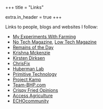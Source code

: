 +++
title = "Links"

extra.in_header = true
+++

Links to people, blogs and websites I follow:

* [My Experiments With Farming](http://farming-experiments.blogspot.com/)
* [No Tech Magazine](https://www.notechmagazine.com/), [Low Tech Magazine](https://www.lowtechmagazine.com/)
* [Remains of the Day](https://harmanjit.blogspot.com/)
* [Krishna Mckenzie](https://www.youtube.com/@KrishnaMckenzie)
* [Kirsten Dirksen](https://www.youtube.com/@kirstendirksen)
* [ChrisFix](https://www.youtube.com/@chrisfix)
* [Huberman Lab](https://hubermanlab.com/)
* [Primitive Technology](https://www.youtube.com/@primitivetechnology9550/videos)
* [Project Kamp](https://projectkamp.com/)
* [Team-BHP.com](https://www.team-bhp.com/)
* [Crispy Fried Opinions](https://crispyfriedopinions.com/)
* [Access Agriculture](https://www.accessagriculture.org/)
* [ECHOcommunity](https://www.echocommunity.org/)
